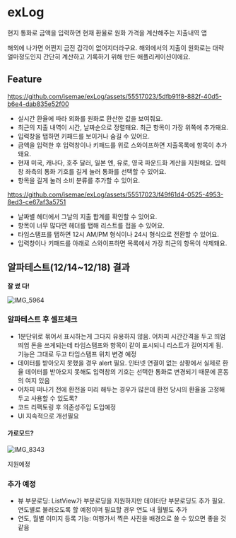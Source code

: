 # exLog
현지 통화로 금액을 입력하면 현재 환율로 원화 가격을 계산해주는 지출내역 앱

해외에 나가면 어쩐지 금전 감각이 없어지더라구요. 해외에서의 지출이 원화로는 대략 얼마정도인지 간단히 계산하고 기록하기 위해 만든 애플리케이션이에요.  

## Feature
https://github.com/isemae/exLog/assets/55517023/5dfb91f8-882f-40d5-b6e4-dab835e52f00
- 실시간 환율에 따라 외화를 원화로 환산한 값을 보여줘요.
- 최근의 지출 내역이 시간, 날짜순으로 정렬돼요. 최근 항목이 가장 위쪽에 추가돼요.
- 입력창을 탭하면 키패드를 보이거나 숨길 수 있어요.
- 금액을 입력한 후 입력창이나 키패드를 위로 스와이프하면 지출목록에 항목이 추가돼요.
- 현재 미국, 캐나다, 호주 달러, 일본 엔, 유로, 영국 파운드화 계산을 지원해요. 입력창 좌측의 통화 기호를 길게 눌러 통화를 선택할 수 있어요.
- 항목을 길게 눌러 소비 분류를 추가할 수 있어요.

https://github.com/isemae/exLog/assets/55517023/f49f61d4-0525-4953-8ed3-ce67af3a5751

- 날짜별 헤더에서 그날의 지출 합계를 확인할 수 있어요.
- 항목이 너무 많다면 헤더를 탭해 리스트를 접을 수 있어요.
- 타임스탬프를 탭하면 12시 AM/PM 형식이나 24시 형식으로 전환할 수 있어요.
- 입력창이나 키패드를 아래로 스와이프하면 목록에서 가장 최근의 항목이 삭제돼요.



## 알파테스트(12/14~12/18) 결과
**잘 썼 다!**

![IMG_5964](https://github.com/isemae/exLog/assets/55517023/93b2fe89-4a07-40bf-bf89-e0b2d5d054fd)

### 알파테스트 후 셀프체크
- 1분단위로 묶어서 표시하는게 그다지 유용하지 않음. 어차피 시간간격을 두고 띄엄띄엄 돈을 쓰게되는데 타임스탬프와 항목이 같이 표시되니 리스트가 길어지게 됨. 기능은 그대로 두고 타임스탬프 위치 변경 예정
- 데이터를 받아오지 못했을 경우 alert 필요. 인터넷 연결이 없는 상황에서 실제로 환율 데이터를 받아오지 못해도 입력창의 기호는 선택한 통화로 변경되기 때문에 혼동의 여지 있음
- 어차피 떠나기 전에 환전을 미리 해두는 경우가 많은데 환전 당시의 환율을 고정해두고 사용할 수 있도록? 
- 코드 리팩토링 후 의존성주입 도입예정
- UI 지속적으로 개선필요

#### 가로모드? 
![IMG_8343](https://github.com/isemae/exLog/assets/55517023/d87b8267-5bbc-42f1-b542-c34cba436e1a)

지원예정

### 추가 예정
- 뷰 부분로딩: ListView가 부분로딩을 지원하지만 데이터단 부분로딩도 추가 필요. 연도별로 불러오도록 할 예정이며 필요할 경우 연도 내 월별도 추가
- 연도, 월별 이미지 등록 기능: 여행가서 찍은 사진을 배경으로 쓸 수 있으면 좋을 것 같음

 

